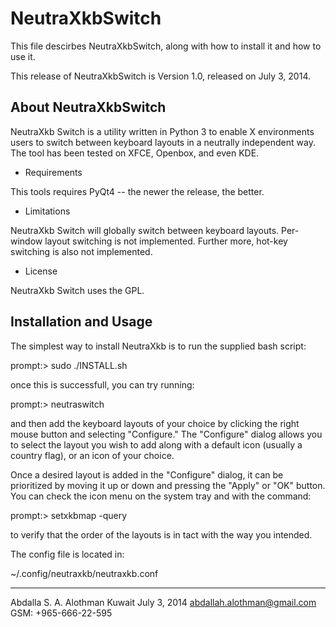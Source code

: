 NeutraXkbSwitch
 ===============
This file descirbes NeutraXkbSwitch, along with how to install it and how to use it.

This release of NeutraXkbSwitch is Version 1.0, released on July 3, 2014.

About NeutraXkbSwitch
--------------------
NeutraXkb Switch is a utility written in Python 3 to enable X environments users to
switch between keyboard layouts in a neutrally independent way. The tool has been tested
on XFCE, Openbox, and even KDE.

* Requirements

This tools requires PyQt4 -- the newer the release, the better.

* Limitations

NeutraXkb Switch will globally switch between keyboard layouts. Per-window
layout switching is not implemented. Further more, hot-key switching is also
not implemented.

* License

NeutraXkb Switch uses the GPL.

Installation and Usage
----------------------
The simplest way to install NeutraXkb is to run the supplied bash script:

prompt:> sudo ./INSTALL.sh

once this is successfull, you can try running:

prompt:> neutraswitch

and then add the keyboard layouts of your choice by clicking the right mouse button
and selecting "Configure." The "Configure" dialog allows you to select the layout
you wish to add along with a default icon (usually a country flag), or an icon of
your choice.

Once a desired layout is added in the "Configure" dialog, it can be prioritized
by moving it up or down and pressing the "Apply" or "OK" button. You can check
the icon menu on the system tray and with the command:

prompt:> setxkbmap -query

to verify that the order of the layouts is in tact with the way you intended.

The config file is located in:

~/.config/neutraxkb/neutraxkb.conf

---
Abdalla S. A. Alothman
Kuwait July 3, 2014
abdallah.alothman@gmail.com
GSM: +965-666-22-595

